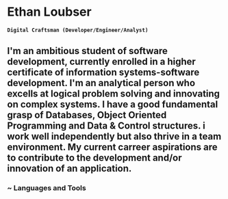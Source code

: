 # Ethan Loubser

**`Digital Craftsman (Developer/Engineer/Analyst)`**

I'm an ambitious student of software development, currently enrolled in a higher certificate of information systems-software development.
I'm an analytical person who excells at logical problem solving and innovating on complex systems. I have a good fundamental grasp of Databases, Object Oriented Programming and Data & Control structures. i work well independently but also thrive in a team environment. My current carreer aspirations are to contribute to the development and/or innovation of an application.
---
### ~ Languages and Tools
